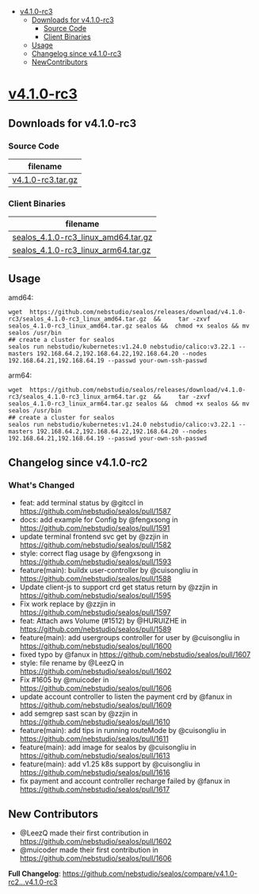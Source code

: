 - [v4.1.0-rc3](#v410-rc3httpsgithubcomnebstudiosealosreleasestagv410-rc3)
  - [Downloads for v4.1.0-rc3](#downloads-for-v410-rc3)
    - [Source Code](#source-code)
    - [Client Binaries](#client-binaries)
  - [Usage](#usage)
  - [Changelog since v4.1.0-rc3](#changelog-since-v410-rc2)
  - [NewContributors](#new-contributors)


# [v4.1.0-rc3](https://github.com/nebstudio/sealos/releases/tag/v4.1.0-rc3)

## Downloads for v4.1.0-rc3


### Source Code

filename |
-------- |
[v4.1.0-rc3.tar.gz](https://github.com/nebstudio/sealos/archive/refs/tags/v4.1.0-rc3.tar.gz) |

### Client Binaries

filename |
-------- |
[sealos_4.1.0-rc3_linux_amd64.tar.gz](https://github.com/nebstudio/sealos/releases/download/v4.1.0-rc3/sealos_4.1.0-rc3_linux_amd64.tar.gz) |
[sealos_4.1.0-rc3_linux_arm64.tar.gz](https://github.com/nebstudio/sealos/releases/download/v4.1.0-rc3/sealos_4.1.0-rc3_linux_arm64.tar.gz) |

## Usage

amd64:

```shell
wget  https://github.com/nebstudio/sealos/releases/download/v4.1.0-rc3/sealos_4.1.0-rc3_linux_amd64.tar.gz  &&     tar -zxvf sealos_4.1.0-rc3_linux_amd64.tar.gz sealos &&  chmod +x sealos && mv sealos /usr/bin
## create a cluster for sealos
sealos run nebstudio/kubernetes:v1.24.0 nebstudio/calico:v3.22.1 --masters 192.168.64.2,192.168.64.22,192.168.64.20 --nodes 192.168.64.21,192.168.64.19 --passwd your-own-ssh-passwd
```

arm64:

```shell
wget  https://github.com/nebstudio/sealos/releases/download/v4.1.0-rc3/sealos_4.1.0-rc3_linux_arm64.tar.gz  &&     tar -zxvf sealos_4.1.0-rc3_linux_arm64.tar.gz sealos &&  chmod +x sealos && mv sealos /usr/bin
## create a cluster for sealos
sealos run nebstudio/kubernetes:v1.24.0 nebstudio/calico:v3.22.1 --masters 192.168.64.2,192.168.64.22,192.168.64.20 --nodes 192.168.64.21,192.168.64.19 --passwd your-own-ssh-passwd
```


## Changelog since v4.1.0-rc2

### What's Changed

* feat: add terminal status by @gitccl in https://github.com/nebstudio/sealos/pull/1587
* docs: add example for Config by @fengxsong in https://github.com/nebstudio/sealos/pull/1591
* update terminal frontend svc get by @zzjin in https://github.com/nebstudio/sealos/pull/1582
* style: correct flag usage by @fengxsong in https://github.com/nebstudio/sealos/pull/1593
* feature(main): buildx user-controller by @cuisongliu in https://github.com/nebstudio/sealos/pull/1588
* Update client-js to support crd get status return by @zzjin in https://github.com/nebstudio/sealos/pull/1595
* Fix work replace by @zzjin in https://github.com/nebstudio/sealos/pull/1597
* feat: Attach aws Volume (#1512) by @HURUIZHE in https://github.com/nebstudio/sealos/pull/1589
* feature(main): add usergroups controller for user by @cuisongliu in https://github.com/nebstudio/sealos/pull/1600
* fixed typo by @fanux in https://github.com/nebstudio/sealos/pull/1607
* style: file rename by @LeezQ in https://github.com/nebstudio/sealos/pull/1602
* Fix #1605 by @muicoder in https://github.com/nebstudio/sealos/pull/1606
* update account controller to listen the payment crd by @fanux in https://github.com/nebstudio/sealos/pull/1609
* add semgrep sast scan by @zzjin in https://github.com/nebstudio/sealos/pull/1610
* feature(main): add tips in running routeMode by @cuisongliu in https://github.com/nebstudio/sealos/pull/1611
* feature(main): add image for sealos by @cuisongliu in https://github.com/nebstudio/sealos/pull/1613
* feature(main): add v1.25 k8s support by @cuisongliu in https://github.com/nebstudio/sealos/pull/1616
* fix payment and account controller recharge failed by @fanux in https://github.com/nebstudio/sealos/pull/1617

## New Contributors

* @LeezQ made their first contribution in https://github.com/nebstudio/sealos/pull/1602
* @muicoder made their first contribution in https://github.com/nebstudio/sealos/pull/1606

**Full Changelog**: https://github.com/nebstudio/sealos/compare/v4.1.0-rc2...v4.1.0-rc3
